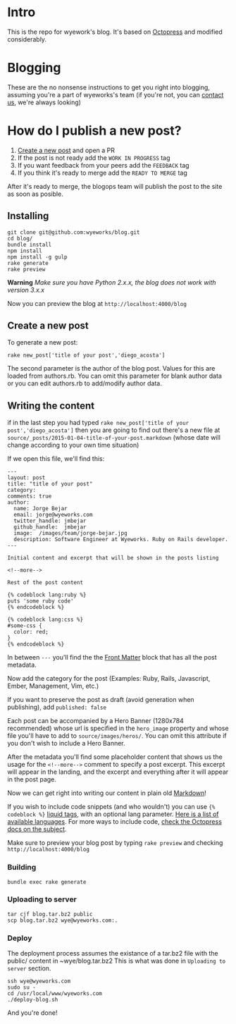 # Intro

This is the repo for wyework's blog. It's based on
[Octopress](http://octopress.org/docs/) and modified considerably.


# Blogging

These are the no nonsense instructions to get you right into blogging, assuming
you're a part of wyeworks's team (if you're not, you can [contact
us](http://www.wyeworks.com/), we're always looking)


# How do I publish a new post?

1. [Create a new post](#create-a-new-post) and open a PR
2. If the post is not ready add the `WORK IN PROGRESS` tag
3. If you want feedback from your peers add the `FEEDBACK` tag
4. If you think it's ready to merge add the `READY TO MERGE` tag

After it's ready to merge, the blogops team will publish the post to the site as
soon as posible.

## Installing

```
git clone git@github.com:wyeworks/blog.git
cd blog/
bundle install
npm install
npm install -g gulp
rake generate
rake preview
```

**Warning** *Make sure you have Python 2.x.x, the blog does not work with version 3.x.x*

Now you can preview the blog at `http://localhost:4000/blog`


## Create a new post

To generate a new post:

```
rake new_post['title of your post','diego_acosta']
```

The second parameter is the author of the blog post. Values for this are loaded
from authors.rb.
You can omit this parameter for blank author data or you can edit authors.rb to
add/modify author data.


## Writing the content

if in the last step you had typed `rake new_post['title of your
post','diego_acosta']` then you are going to find out there's a new file at
`source/_posts/2015-01-04-title-of-your-post.markdown` (whose date will change
according to your own time situation)

If we open this file, we'll find this:

```
---
layout: post
title: "title of your post"
category:
comments: true
author:
  name: Jorge Bejar
  email: jorge@wyeworks.com
  twitter_handle: jmbejar
  github_handle:  jmbejar
  image:  /images/team/jorge-bejar.jpg
  description: Software Engineer at Wyeworks. Ruby on Rails developer.
---

Initial content and excerpt that will be shown in the posts listing

<!--more-->

Rest of the post content

{% codeblock lang:ruby %}
puts 'some ruby code'
{% endcodeblock %}

{% codeblock lang:css %}
#some-css {
  color: red;
}
{% endcodeblock %}
```

In between `---` you'll find the the [Front
Matter](http://jekyllrb.com/docs/frontmatter/) block that has all the post
metadata.

Now add the category for the post (Examples: Ruby, Rails, Javascript, Ember,
Management, Vim, etc.)

If you want to preserve the post as draft (avoid generation when publishing),
add `published: false`

Each post can be accompanied by a Hero Banner (1280x784 recommended) whose url
is specified in the `hero_image` property and whose file you'll have to add to
`source/images/heros/`. You can omit this attribute if you don't wish to
include a Hero Banner.

After the metadata you'll find some placeholder content that shows us the usage
for the `<!--more-->` comment to specify a post excerpt. This excerpt will
appear in the landing, and the excerpt and everything after it will appear in
the post page.

Now we can get right into writing our content in plain old
[Markdown](http://daringfireball.net/projects/markdown/)!

If you wish to include code snippets (and who wouldn't) you can use `{%
codeblock %}` [liquid
tags](http://docs.shopify.com/themes/liquid-documentation/basics#tags), with an
optional lang parameter. [Here is a list of available
languages](http://pygments.org/docs/lexers/). For more ways to include code,
[check the Octopress docs on the
subject](http://octopress.org/docs/blogging/code/).

Make sure to preview your blog post by typing `rake preview` and checking
`http://localhost:4000/blog`


### Building

```
bundle exec rake generate
```


### Uploading to server

```
tar cjf blog.tar.bz2 public
scp blog.tar.bz2 wye@wyeworks.com:.
```


### Deploy

The deployment process assumes the existance of a tar.bz2 file with the public/ content in ~wye/blog.tar.bz2
This is what was done in `Uploading to server` section.

```
ssh wye@wyeworks.com
sudo su -
cd /usr/local/www/wyeworks.com
./deploy-blog.sh
```

And you're done!
